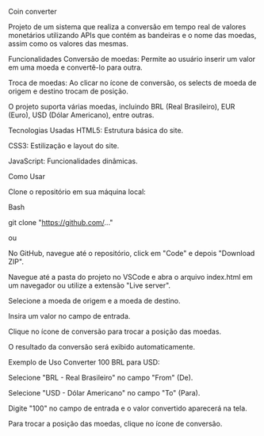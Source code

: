 Coin converter

Projeto de um sistema que realiza a conversão em tempo real de valores monetários utilizando APIs que contém as bandeiras e o nome das moedas, assim como os valores das mesmas.

Funcionalidades
Conversão de moedas: Permite ao usuário inserir um valor em uma moeda e convertê-lo para outra.

Troca de moedas: Ao clicar no ícone de conversão, os selects de moeda de origem e destino trocam de posição.

O projeto suporta várias moedas, incluindo BRL (Real Brasileiro), EUR (Euro), USD (Dólar Americano), entre outras.

Tecnologias Usadas
HTML5: Estrutura básica do site.

CSS3: Estilização e layout do site.

JavaScript: Funcionalidades dinâmicas.

Como Usar

Clone o repositório em sua máquina local:

Bash

git clone "https://github.com/..."

ou

No GitHub, navegue até o repositório, click em "Code" e depois "Download ZIP".

Navegue até a pasta do projeto no VSCode e abra o arquivo index.html em um navegador ou utilize a extensão "Live server".

Selecione a moeda de origem e a moeda de destino.

Insira um valor no campo de entrada.

Clique no ícone de conversão para trocar a posição das moedas.

O resultado da conversão será exibido automaticamente.

Exemplo de Uso
Converter 100 BRL para USD:

Selecione "BRL - Real Brasileiro" no campo "From" (De).

Selecione "USD - Dólar Americano" no campo "To" (Para).

Digite "100" no campo de entrada e o valor convertido aparecerá na tela.

Para trocar a posição das moedas, clique no ícone de conversão.
